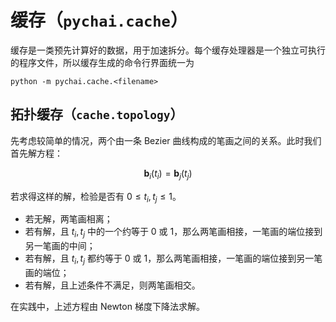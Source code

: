 # 缓存（`pychai.cache`）

缓存是一类预先计算好的数据，用于加速拆分。每个缓存处理器是一个独立可执行的程序文件，所以缓存生成的命令行界面统一为

```
python -m pychai.cache.<filename>
```

## 拓扑缓存（`cache.topology`）

先考虑较简单的情况，两个由一条 Bezier 曲线构成的笔画之间的关系。此时我们首先解方程：

$$
\boldsymbol b_i(t_i)=\boldsymbol b_j(t_j)
$$

若求得这样的解，检验是否有 $0\le t_i,t_j\le 1$。

- 若无解，两笔画相离；
- 若有解，且 $t_i,t_j$ 中的一个约等于 0 或 1，那么两笔画相接，一笔画的端位接到另一笔画的中间；
- 若有解，且 $t_i,t_j$ 都约等于 0 或 1，那么两笔画相接，一笔画的端位接到另一笔画的端位；
- 若有解，且上述条件不满足，则两笔画相交。

在实践中，上述方程由 Newton 梯度下降法求解。
